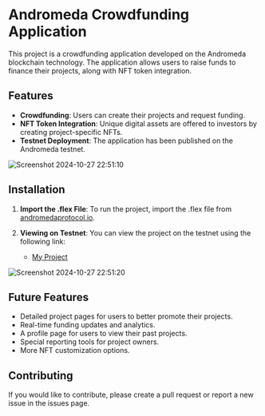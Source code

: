 # Andromeda Crowdfunding Application

This project is a crowdfunding application developed on the Andromeda blockchain technology. The application allows users to raise funds to finance their projects, along with NFT token integration.

## Features

- **Crowdfunding**: Users can create their projects and request funding.
- **NFT Token Integration**: Unique digital assets are offered to investors by creating project-specific NFTs.
- **Testnet Deployment**: The application has been published on the Andromeda testnet.

![Screenshot 2024-10-27 22:51:10](https://github.com/user-attachments/assets/85d9bca2-3c88-4bcc-8ae4-25a59b8734ff)

## Installation

1. **Import the .flex File**: To run the project, import the .flex file from [andromedaprotocol.io](https://andromedaprotocol.io).

2. **Viewing on Testnet**: You can view the project on the testnet using the following link:
   - [My Project]([URL](https://embeddables.testnet.andromedaprotocol.io/preview?chain=galileo-4&config=(%27bannerHhttps%3A%2F%2Fencrypted-tbn0.gstatic.com%2Fimages%3Fq%3Dtbn%3AANd9GcT0O17JkvKk3-oLptnUs4NXUihf7AF5SUn4Kw%26sIcoinDenomHuandBChainStarterIcollections!%5B(%27EMh9ah5mxp2n76hccax8f9l7py5kqlw4870gjr7f2n7z4yxc3z0d4q4ft4jsIcw721Mtjqha8nk3kt2x5t7pv9k9nxp6lqkp3w5kdvlyg6le559ssr697usuwx3gBDPIid*-1Itype*%27)%5D~%24typeHnft%27)*Hembeddables-EBrInameHEcrowdfundH!%27I%27~MHandr1%01MIHEB*_))

![Screenshot 2024-10-27 22:51:20](https://github.com/user-attachments/assets/70758402-4922-4ff0-af75-623db0a0ba50)

## Future Features

- Detailed project pages for users to better promote their projects.
- Real-time funding updates and analytics.
- A profile page for users to view their past projects.
- Special reporting tools for project owners.
- More NFT customization options.

## Contributing

If you would like to contribute, please create a pull request or report a new issue in the issues page.

